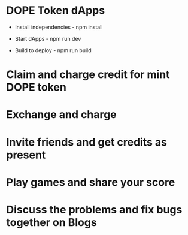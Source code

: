 # DOPE Token dApps
- Install independencies - npm install

- Start dApps - npm run dev

- Build to deploy - npm run build

# Claim and charge credit for mint DOPE token
# Exchange and charge
# Invite friends and get credits as present
# Play games and share your score
# Discuss the problems and fix bugs together on Blogs